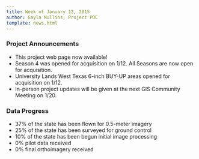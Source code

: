```yaml
---
title: Week of January 12, 2015
author: Gayla Mullins, Project POC
template: news.html
---
```


### Project Announcements
- This project web page now available!
- Season 4 was opened for acquisition on 1/12. All Seasons are now open for acquisition.
- University Lands West Texas 6-inch BUY-UP areas opened for acquisition on 1/12.
- In-person project updates will be given at the next GIS Community Meeting on 1/20.
 
### Data Progress
- 37% of the state has been flown for 0.5-meter imagery
- 25% of the state has been surveyed for ground control
- 10% of the state has been begun initial image processing
- 0% pilot data received
- 0% final orthoimagery received
